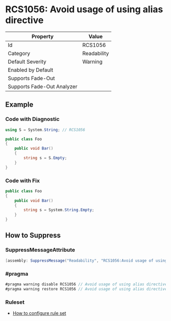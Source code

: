 # RCS1056: Avoid usage of using alias directive

| Property | Value |
| -------- | ----- |
| Id | RCS1056 |
| Category | Readability |
| Default Severity | Warning |
| Enabled by Default |  |
| Supports Fade\-Out |  |
| Supports Fade\-Out Analyzer |  |

## Example

### Code with Diagnostic

```csharp
using S = System.String; // RCS1056

public class Foo
{
    public void Bar()
    {
        string s = S.Empty;
    }
}
```

### Code with Fix

```csharp
public class Foo
{
    public void Bar()
    {
        string s = System.String.Empty;
    }
}
```

## How to Suppress

### SuppressMessageAttribute

```csharp
[assembly: SuppressMessage("Readability", "RCS1056:Avoid usage of using alias directive.", Justification = "<Pending>")]
```

### \#pragma

```csharp
#pragma warning disable RCS1056 // Avoid usage of using alias directive.
#pragma warning restore RCS1056 // Avoid usage of using alias directive.
```

### Ruleset

* [How to configure rule set](../HowToConfigureAnalyzers.md)
